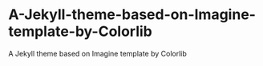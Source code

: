 # A-Jekyll-theme-based-on-Imagine-template-by-Colorlib
A Jekyll theme based on Imagine template by Colorlib

